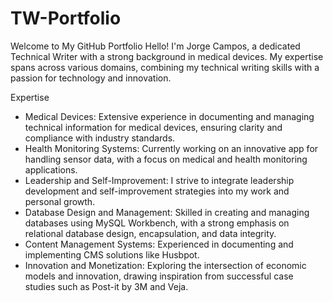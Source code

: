 # TW-Portfolio

Welcome to My GitHub Portfolio
Hello! I'm Jorge Campos, a dedicated Technical Writer with a strong background in medical devices. My expertise spans across various domains, combining my technical writing skills with a passion for technology and innovation.

Expertise
* Medical Devices: Extensive experience in documenting and managing technical information for medical devices, ensuring clarity and compliance with industry standards.
* Health Monitoring Systems: Currently working on an innovative app for handling sensor data, with a focus on medical and health monitoring applications.
* Leadership and Self-Improvement: I strive to integrate leadership development and self-improvement strategies into my work and personal growth.
* Database Design and Management: Skilled in creating and managing databases using MySQL Workbench, with a strong emphasis on relational database design, encapsulation, and data integrity.
* Content Management Systems: Experienced in documenting and implementing CMS solutions like Husbpot.
* Innovation and Monetization: Exploring the intersection of economic models and innovation, drawing inspiration from successful case studies such as Post-it by 3M and Veja.
